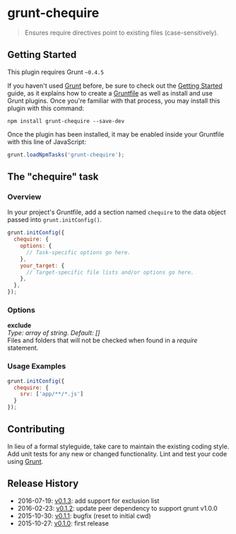 # grunt-chequire

> Ensures require directives point to existing files (case-sensitively).

## Getting Started
This plugin requires Grunt `~0.4.5`

If you haven't used [Grunt](http://gruntjs.com/) before, be sure to check out the [Getting Started](http://gruntjs.com/getting-started) guide, as it explains how to create a [Gruntfile](http://gruntjs.com/sample-gruntfile) as well as install and use Grunt plugins. Once you're familiar with that process, you may install this plugin with this command:

```shell
npm install grunt-chequire --save-dev
```

Once the plugin has been installed, it may be enabled inside your Gruntfile with this line of JavaScript:

```js
grunt.loadNpmTasks('grunt-chequire');
```

## The "chequire" task

### Overview
In your project's Gruntfile, add a section named `chequire` to the data object passed into `grunt.initConfig()`.

```js
grunt.initConfig({
  chequire: {
    options: {
      // Task-specific options go here.
    },
    your_target: {
      // Target-specific file lists and/or options go here.
    },
  },
});
```

### Options

**exclude**  
*Type: array of string. Default: []*  
Files and folders that will not be checked when found in a *require* statement.

### Usage Examples

```js
grunt.initConfig({
  chequire: {
    srv: ['app/**/*.js']
  }
});
```

## Contributing
In lieu of a formal styleguide, take care to maintain the existing coding style. Add unit tests for any new or changed functionality. Lint and test your code using [Grunt](http://gruntjs.com/).

## Release History

* 2016-07-19: [v0.1.3](https://github.com/Swaven/grunt-chequire/releases/tag/v0.1.3): add support for exclusion list
* 2016-02-23: [v0.1.2](https://github.com/Swaven/grunt-chequire/releases/tag/v0.1.2): update peer dependency to support grunt v1.0.0
* 2015-10-30: [v0.1.1](https://github.com/Swaven/grunt-chequire/releases/tag/v0.1.1): bugfix (reset to initial cwd)
* 2015-10-27: [v0.1.0](https://github.com/Swaven/grunt-chequire/releases/tag/v0.1.0): first release
